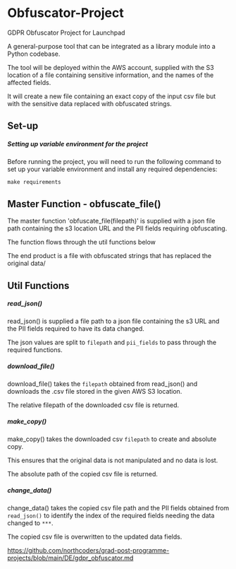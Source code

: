 # Obfuscator-Project
GDPR Obfuscator Project for Launchpad

A general-purpose tool that can be integrated as a library module into a Python codebase.

The tool will be deployed within the AWS account, supplied with the S3 location of a file containing sensitive information, and the names of the affected fields.

It will create a new file containing an exact copy of the input csv file but with the sensitive data replaced with obfuscated strings. 


## Set-up
##### Setting up variable environment for the project
Before running the project, you will need to run the following command to set up your variable environment and install any required dependencies:

`make requirements`


## Master Function - obfuscate_file()
The master function 'obfuscate_file(filepath)' is supplied with a json file path containing the s3 location URL and the PII fields requiring obfuscating.

The function flows through the util functions below

The end product is a file with obfuscated strings that has replaced the original data/


## Util Functions
##### read_json()
read_json() is supplied a file path to a json file containing the s3 URL and the PII fields required to have its data changed.

The json values are split to `filepath` and `pii_fields` to pass through the required functions.

##### download_file()
download_file() takes the `filepath` obtained from read_json() and downloads the .csv file stored in the given AWS S3 location.

The relative filepath of the downloaded csv file is returned.

##### make_copy()
make_copy() takes the downloaded csv `filepath` to create and absolute copy.

This ensures that the original data is not manipulated and no data is lost.

The absolute path of the copied csv file is returned.

##### change_data()
change_data() takes the copied csv file path and the PII fields obtained from `read_json()` to identify the index of the required fields needing the data changed to `***`.

The copied csv file is overwritten to the updated data fields.

https://github.com/northcoders/grad-post-programme-projects/blob/main/DE/gdpr_obfuscator.md
